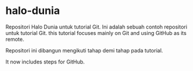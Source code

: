 # halo-dunia
Repositori Halo Dunia untuk tutorial Git.
Ini adalah sebuah contoh repositori untuk tutorial Git.
this tutorial focuses mainly on Git and using GitHub as its remote.

Repositori ini dibangun mengikuti tahap demi tahap pada tutorial.

It now includes steps for GitHub. 
